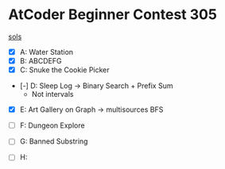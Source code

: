 # AtCoder Beginner Contest 305

[sols](https://www.youtube.com/watch?v=4riWPHGx-44)

- [X] A: Water Station
- [X] B: ABCDEFG
- [X] C: Snuke the Cookie Picker
- [-] D: Sleep Log -> Binary Search + Prefix Sum
    * Not intervals
- [X] E: Art Gallery on Graph -> multisources BFS
- [ ] F: Dungeon Explore
- [ ] G: Banned Substring
- [ ] H:



